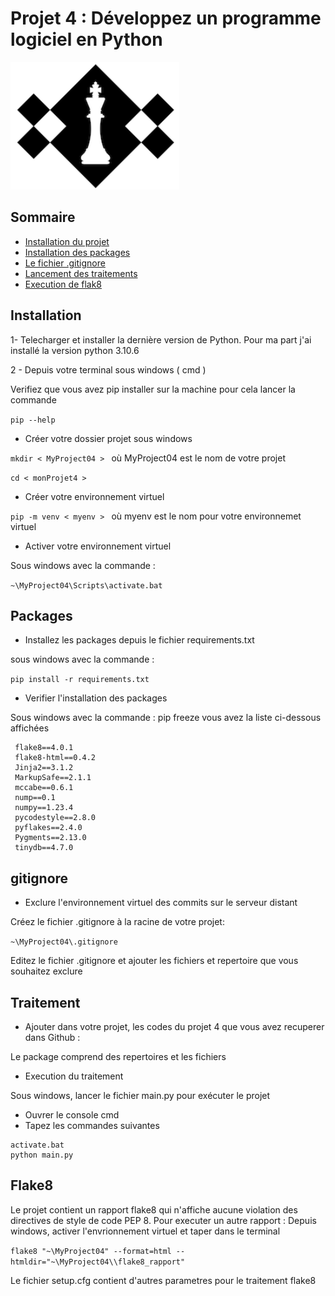 # Projet 4 : Développez un programme logiciel en Python

![logo.png](logo.png)


## Sommaire

+ [Installation du projet](#Installation)
+ [Installation des packages](#Packages)
+ [Le fichier .gitignore](#gitignore)
+ [Lancement des traitements](#Traitement)
+ [Execution de flak8](#Flake8)

## Installation
  
  1- Telecharger et installer la dernière version de Python.
  Pour ma part j'ai installé la version python 3.10.6
		 
2 - Depuis votre terminal sous windows ( cmd )  

Verifiez que vous avez pip installer sur la machine
pour cela lancer la commande 

```pip --help```

- Créer votre dossier projet sous windows
	     
```mkdir < MyProject04 > ``` où MyProject04 est le nom de votre projet

```cd < monProjet4 > ```	

- Créer votre environnement virtuel
	  
```pip -m venv < myenv > ``` où myenv est le nom pour votre environnemet virtuel
		
- Activer votre environnement virtuel
	    
Sous windows avec la commande :  

```~\MyProject04\Scripts\activate.bat```

## Packages

 - Installez les packages depuis le fichier requirements.txt
	 
sous windows avec la commande :

```pip install -r requirements.txt```

- Verifier l'installation des packages 
	 
 Sous windows avec la commande : pip freeze
 vous avez la liste ci-dessous affichées

     flake8==4.0.1
     flake8-html==0.4.2
     Jinja2==3.1.2
     MarkupSafe==2.1.1
     mccabe==0.6.1
     nump==0.1
     numpy==1.23.4
     pycodestyle==2.8.0
     pyflakes==2.4.0
     Pygments==2.13.0
     tinydb==4.7.0  	
  
## gitignore

- Exclure l'environnement virtuel des commits sur le serveur distant 
	
Créez le fichier .gitignore à la racine de votre projet:   

```~\MyProject04\.gitignore ```

Editez le fichier .gitignore et ajouter les fichiers et repertoire que vous souhaitez exclure

## Traitement 

- Ajouter dans votre projet, les codes du projet 4 que vous avez recuperer dans Github :
        
Le package comprend des repertoires et les fichiers

- Execution du traitement
	
Sous windows, lancer le fichier main.py pour exécuter le projet
- Ouvrer le console cmd
- Tapez les commandes suivantes 

```cd ~\MyProject04\Myenv\script
activate.bat
python main.py
```

## Flake8

Le projet contient un rapport flake8 qui n'affiche aucune violation des directives de style de code PEP 8.
Pour executer un autre rapport :
Depuis windows, activer l'envrionnement virtuel et taper dans le terminal

```flake8 "~\MyProject04" --format=html --htmldir="~\MyProject04\\flake8_rapport"```

Le fichier setup.cfg contient d'autres parametres pour le traitement flake8